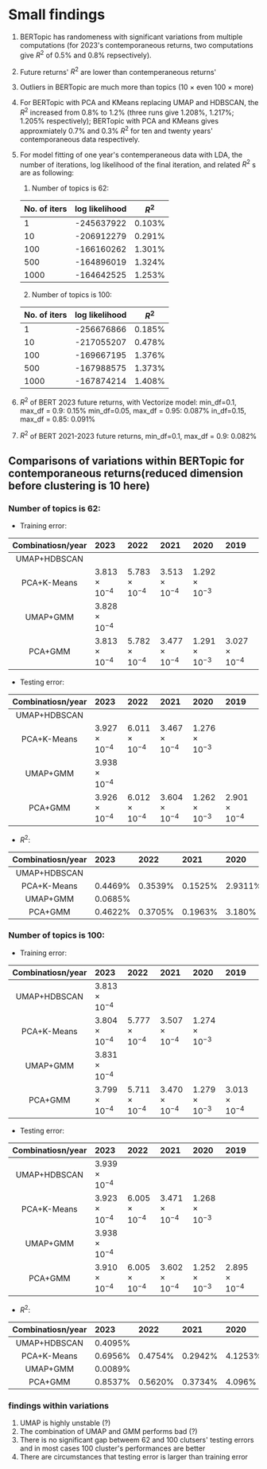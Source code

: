 # Small findings 
1. BERTopic has randomeness with significant variations from multiple computations (for 2023's contemporaneous returns, two computations give $R^2$ of 0.5% and 0.8% repsectively).
2. Future returns' $R^2$ are lower than contemperaneous returns'
3. Outliers in BERTopic are much more than topics (10 $\times$  even 100 $\times$  more) 
4. For BERTopic with PCA and KMeans replacing UMAP and HDBSCAN, the $R^2$ increased from 0.8% to 1.2% (three runs give 1.208%, 1.217%; 1.205% respectively); BERTopic with PCA and KMeans gives approxmiately 0.7% and 0.3% $R^2$ for ten and twenty years' contemporaneous data respectively.
5. For model fitting of one year's contemperaneous data with LDA, the number of iterations, log likelihood of the final iteration, and related $R^2$ s are as following:

   1. Number of topics is 62:

   |No. of iters | log likelihood | $R^2$|
   |------------|----------------|-------|
   | 1 |-245637922| 0.103%|
   | 10| -206912279|0.291%|
   | 100| -166160262|1.301%|
   | 500| -164896019|1.324%|
   | 1000| -164642525|1.253%|
   
   2. Number of topics is 100:
      
   |No. of iters | log likelihood | $R^2$|
   |------------|----------------|-------|
   | 1 |-256676866|0.185%|
   | 10|-217055207|0.478%|
   | 100|-169667195|1.376%|
   | 500|-167988575|1.373%|
   | 1000|-167874214|1.408%|
   
7. $R^2$ of BERT 2023 future returns, with Vectorize model: 
   min_df=0.1, max_df = 0.9: 0.15%
   min_df=0.05, max_df = 0.95: 0.087%
   in_df=0.15, max_df = 0.85: 0.091%
8. $R^2$ of BERT 2021-2023 future returns, min_df=0.1, max_df = 0.9: 0.082%

## Comparisons of variations within BERTopic for contemporaneous returns(reduced dimension before clustering is 10 here)
   ### Number of topics is 62:
   * Training error:

   |Combinatiosn/year|2023|2022|2021|2020|2019|2018|2017|2016|2015|2014|
   |:-----------------:|:----|:----|:----|:----|:----|:----|:----|:----|:----|:----|
   |UMAP+HDBSCAN||||
   |PCA+K-Means|$3.813\times10^{-4}$|$5.783\times10^{-4}$|$3.513\times10^{-4}$|$1.292\times10^{-3}$|
   |UMAP+GMM|$3.828\times10^{-4}$||||||$2.004\times10^{-4}$|$3.659\times10^{-4}$|$3.046\times10^{-4}$|$2.113\times10^{-4}$|
   |PCA+GMM|$3.813\times10^{-4}$|$5.782\times10^{-4}$|$3.477\times10^{-4}$|$1.291\times10^{-3}$|$3.027\times10^{-4}$|$3.554\times10^{-4}$|$2.023\times10^{-4}$|$3.607\times10^{-4}$|$3.049\times10^{-4}$|$2.078\times10^{-4}$|
   
   * Testing error:

   |Combinatiosn/year|2023|2022|2021|2020|2019|2018|2017|2016|2015|2014|
   |:-----------------:|:----|:----|:----|:----|:----|:----|:----|:----|:----|:----|
   |UMAP+HDBSCAN||||
   |PCA+K-Means|$3.927\times10^{-4}$|$6.011\times10^{-4}$|$3.467\times10^{-4}$|$1.276\times10^{-3}$|
   |UMAP+GMM|$3.938\times10^{-4}$||||||$2.135\times10^{-4}$|$3.434\times10^{-4}$|$3.133\times10^{-4}$|$2.013\times10^{-4}$|
   |PCA+GMM|$3.926\times10^{-4}$|$6.012\times10^{-4}$|$3.604\times10^{-4}$|$1.262\times10^{-3}$|$2.901\times10^{-4}$|$3.626\times10^{-4}$|$2.064\times10^{-4}$|$3.608\times10^{-4}$|$3.115\times10^{-4}$|$2.155\times10^{-4}$|

   * $R^2$:

   |Combinatiosn/year|2023|2022|2021|2020|2019|2018|2017|2016|2015|2014|
   |:-----------------:|:----|:----|:----|:----|:----|:----|:----|:----|:----|:----|
   |UMAP+HDBSCAN||||
   |PCA+K-Means|0.4469%|0.3539%|0.1525%|2.9311%
   |UMAP+GMM|0.0685%||||||0.2147%|0.1361%|0.2617%|0.2337%|
   |PCA+GMM|0.4622%|0.3705%|0.1963%|3.180%|0.4018%|0.3310%|0.3306%|0.3599%|0.3345%|0.2631%|
   
   ### Number of topics is 100:

   * Training error:
   
   |Combinatiosn/year|2023|2022|2021|2020|2019|2018|2017|2016|2015|2014|
   |:-----------------:|:----|:----|:----|:----|:----|:----|:----|:----|:----|:----|
   |UMAP+HDBSCAN|$3.813\times10^{-4}$|||
   |PCA+K-Means|$3.804\times10^{-4}$|$5.777\times10^{-4}$|$3.507\times10^{-4}$|$1.274\times10^{-3}$|
   |UMAP+GMM|$3.831\times10^{-4}$||||||$2.003\times10^{-4}$|$3.657\times10^{-4}$|$3.050\times10^{-4}$|$2.116\times10^{-4}$|
   |PCA+GMM|$3.799\times10^{-4}$|$5.711\times10^{-4}$|$3.470\times10^{-4}$|$1.279\times10^{-3}$|$3.013\times10^{-4}$|$3.544\times10^{-4}$|$2.017\times10^{-4}$|$3.600\times10^{-4}$|$3.038\times10^{-4}$|$2.071\times10^{-4}$|

   * Testing error:
   
   |Combinatiosn/year|2023|2022|2021|2020|2019|2018|2017|2016|2015|2014|
   |:-----------------:|:----|:----|:----|:----|:----|:----|:----|:----|:----|:----|
   |UMAP+HDBSCAN|$3.939\times10^{-4}$|||
   |PCA+K-Means|$3.923\times10^{-4}$|$6.005\times10^{-4}$|$3.471\times10^{-4}$|$1.268\times10^{-3}$|
   |UMAP+GMM|$3.938\times10^{-4}$||||||$2.136\times10^{-4}$|$3.432\times10^{-4}$|$3.137\times10^{-4}$|$2.012\times10^{-4}$|
   |PCA+GMM|$3.910\times10^{-4}$|$6.005\times10^{-4}$|$3.602\times10^{-4}$|$1.252\times10^{-3}$|$2.895\times10^{-4}$|$3.622\times10^{-4}$|$2.065\times10^{-4}$|$3.613\times10^{-4}$|$3.111\times10^{-4}$|$2.156\times10^{-4}$|
   
   * $R^2$:

   |Combinatiosn/year|2023|2022|2021|2020|2019|2018|2017|2016|2015|2014|
   |:-----------------:|:----|:----|:----|:----|:----|:----|:----|:----|:----|:----|
   |UMAP+HDBSCAN|0.4095%|||
   |PCA+K-Means|0.6956%|0.4754%|0.2942%|4.1253%|
   |UMAP+GMM|0.0089%||||||0.2398%|0.2092%|0.1323%|0.1097%|
   |PCA+GMM|0.8537%|0.5620%|0.3734%|4.096%|0.8413%|0.6098%|0.6221%|0.5000%|0.6590%|0.5206%

   ### findings within variations
   1. UMAP is highly unstable (?)
   2. The combination of UMAP and GMM performs bad (?)
   3. There is no significant gap betweem 62 and 100 clutsers' testing errors and in most cases 100 cluster's performances are better
   4. There are circumstances that testing error is larger than training error
   
